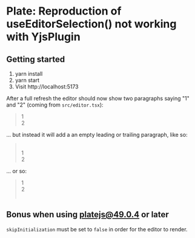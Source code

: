 # Plate: Reproduction of useEditorSelection() not working with YjsPlugin

## Getting started

1. yarn install
2. yarn start
3. Visit http://localhost:5173

After a full refresh the editor should now show two paragraphs saying "1" and "2" (coming from `src/editor.tsx`):
> 1  
> 2  

... but instead it will add a an empty leading or trailing paragraph, like so:
> &nbsp;  
> 1  
> 2

... or so:
> 1  
> 2  
> &nbsp; 

## Bonus when using platejs@49.0.4 or later
`skipInitialization` must be set to `false` in order for the editor to render.
